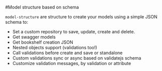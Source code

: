 #Model structure based on schema

`model-structure` are structure to create your models using a simple JSON schema to:

 * Set a custom repository to save, update, create and delete.
 * Get swagger models
 * Get bookshelf creation JSON
 * Nested objects support (validations too!)
 * Call validations before create and save or standalone
 * Custom validations sync or async based on validatejs schema
 * Customize validation messages, by validation or attribute

